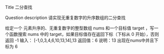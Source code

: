 Title
二分查找

Question description
请实现无重复数字的升序数组的二分查找​

给定一个 元素升序的、无重复数字的整型数组 nums 和一个目标值 target ，写一个函数搜索 nums 中的 target，如果目标值存在返回下标（下标从 0 开始），否则返回 -1​
输入：​
[-1,0,3,4,6,10,13,14],13​
返回值：6​
说明：13 出现在nums中并且下标为 6  
